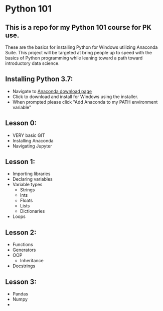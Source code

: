 # Python 101
## This is a repo for my Python 101 course for PK use.

These are the basics for installing Python for Windows utilizing Anaconda Suite. This project will be targeted at bring people up to speed with the basics of Python programming while leaning toward a path toward introductory data science.

## Installing Python 3.7:
* Navigate to [Anaconda download page](https://www.anaconda.com/download/)
* Click to download and install for Windows using the installer.
* When prompted please click "Add Anaconda to my PATH environment variable"


## Lesson 0:
* VERY basic GIT
* Installing Anaconda
* Navigating Jupyter

## Lesson 1:
* Importing libraries
* Declaring variables
* Variable types
	* Strings
	* Ints
	* Floats
	* Lists
	* Dictionaries
* Loops

## Lesson 2:
* Functions
* Generators
* OOP
	* Inheritance
* Docstrings

## Lesson 3:
* Pandas
* Numpy
* 
